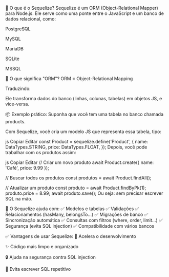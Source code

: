 🧰 O que é o Sequelize?
Sequelize é um ORM (Object-Relational Mapper) para Node.js. Ele serve como uma ponte entre o JavaScript e um banco de dados relacional, como:

PostgreSQL

MySQL

MariaDB

SQLite

MSSQL

🧠 O que significa "ORM"?
ORM = Object-Relational Mapping

Traduzindo:

Ele transforma dados do banco (linhas, colunas, tabelas) em objetos JS, e vice-versa.

📦 Exemplo prático:
Suponha que você tem uma tabela no banco chamada products.

Com Sequelize, você cria um modelo JS que representa essa tabela, tipo:

js
Copiar
Editar
const Product = sequelize.define('Product', {
  name: DataTypes.STRING,
  price: DataTypes.FLOAT,
});
Depois, você pode trabalhar com os produtos assim:

js
Copiar
Editar
// Criar um novo produto
await Product.create({ name: 'Café', price: 9.99 });

// Buscar todos os produtos
const produtos = await Product.findAll();

// Atualizar um produto
const produto = await Product.findByPk(1);
produto.price = 8.99;
await produto.save();
Ou seja: sem precisar escrever SQL na mão.

🧩 O Sequelize ajuda com:
✅ Modelos e tabelas
✅ Validações
✅ Relacionamentos (hasMany, belongsTo...)
✅ Migrações de banco
✅ Sincronização automática
✅ Consultas com filtros (where, order, limit...)
✅ Segurança (evita SQL injection)
✅ Compatibilidade com vários bancos

✅ Vantagens de usar Sequelize:
🚀 Acelera o desenvolvimento

✨ Código mais limpo e organizado

🔒 Ajuda na segurança contra SQL injection

📄 Evita escrever SQL repetitivo
